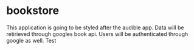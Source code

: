 # bookstore

This application is going to be styled after the audible app. Data will be retirieved through googles book api. Users will be authenticated through google as well. Test